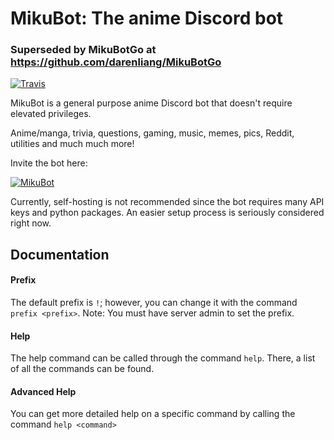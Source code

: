 # MikuBot: The anime Discord bot

### Superseded by MikuBotGo at https://github.com/darenliang/MikuBotGo

[![Travis](https://travis-ci.org/darenliang/MikuBot.svg?branch=master)](https://travis-ci.org/darenliang/MikuBot)

MikuBot is a general purpose anime Discord bot that doesn't require elevated privileges.

Anime/manga, trivia, questions, gaming, music, memes, pics, Reddit, utilities and much much more!

Invite the bot here:

[![MikuBot](https://discordbots.org/api/widget/status/512354713602228265.png)](https://discordbots.org/bot/512354713602228265)

Currently, self-hosting is not recommended since the bot requires many API keys and python packages. An easier setup process is seriously considered right now.

## Documentation

#### Prefix

The default prefix is `!`; however, you can change it with the command `prefix <prefix>`.
Note: You must have server admin to set the prefix.

#### Help

The help command can be called through the command `help`. There, a list of all the commands can be found.

#### Advanced Help

You can get more detailed help on a specific command by calling the command `help <command>`
